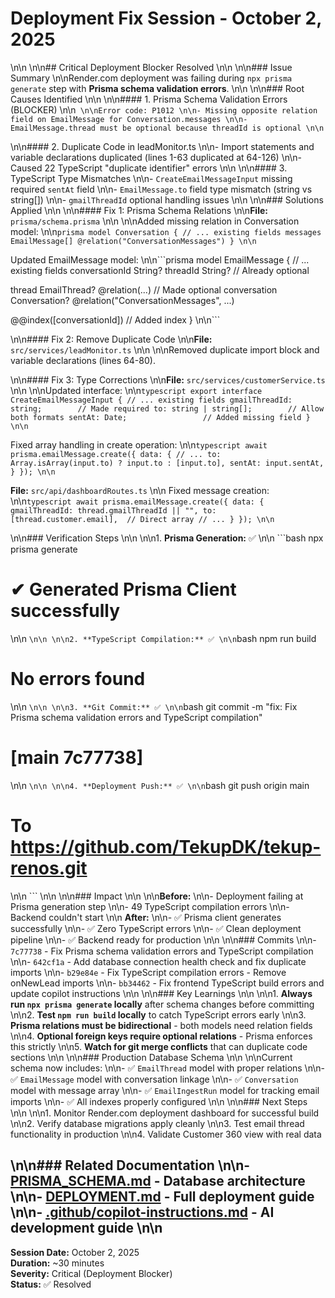 ﻿# Deployment Fix Session - October 2, 2025\n\n\n\n## Critical Deployment Blocker Resolved\n\n\n\n### Issue Summary\n\nRender.com deployment was failing during `npx prisma generate` step with **Prisma schema validation errors**.\n\n\n\n### Root Causes Identified\n\n\n\n#### 1. Prisma Schema Validation Errors (BLOCKER)\n\n```\n\nError code: P1012\n\n- Missing opposite relation field on EmailMessage for Conversation.messages\n\n- EmailMessage.thread must be optional because threadId is optional\n\n```\n\n#### 2. Duplicate Code in leadMonitor.ts\n\n- Import statements and variable declarations duplicated (lines 1-63 duplicated at 64-126)\n\n- Caused 22 TypeScript "duplicate identifier" errors\n\n\n\n#### 3. TypeScript Type Mismatches\n\n- `CreateEmailMessageInput` missing required `sentAt` field\n\n- `EmailMessage.to` field type mismatch (string vs string[])\n\n- `gmailThreadId` optional handling issues\n\n\n\n### Solutions Applied\n\n\n\n#### Fix 1: Prisma Schema Relations\n\n**File:** `prisma/schema.prisma`\n\n\n\nAdded missing relation in Conversation model:\n\n```prismamodel Conversation {  // ... existing fields  messages      EmailMessage[] @relation("ConversationMessages")}\n\n```Updated EmailMessage model:\n\n```prismamodel EmailMessage {  // ... existing fields  conversationId String?  threadId       String?  // Already optional    thread         EmailThread?  @relation(...)  // Made optional  conversation   Conversation? @relation("ConversationMessages", ...)    @@index([conversationId])  // Added index}\n\n```\n\n#### Fix 2: Remove Duplicate Code\n\n**File:** `src/services/leadMonitor.ts`\n\n\n\nRemoved duplicate import block and variable declarations (lines 64-80).\n\n#### Fix 3: Type Corrections\n\n**File:** `src/services/customerService.ts`\n\n\n\nUpdated interface:\n\n```typescriptexport interface CreateEmailMessageInput {  // ... existing fields  gmailThreadId: string;        // Made required  to: string | string[];        // Allow both formats  sentAt: Date;                 // Added missing field}\n\n```Fixed array handling in create operation:\n\n```typescriptawait prisma.emailMessage.create({  data: {    // ...    to: Array.isArray(input.to) ? input.to : [input.to],    sentAt: input.sentAt,  }});\n\n```**File:** `src/api/dashboardRoutes.ts`\n\nFixed message creation:\n\n```typescriptawait prisma.emailMessage.create({  data: {    gmailThreadId: thread.gmailThreadId || "",    to: [thread.customer.email],  // Direct array    // ...  }});\n\n```\n\n### Verification Steps\n\n\n\n1. **Prisma Generation:** ✅\n\n   ```bash   npx prisma generate# ✔ Generated Prisma Client successfully\n\n   ```\n\n\n\n2. **TypeScript Compilation:** ✅\n\n ```bash   npm run build# No errors found\n\n   ```\n\n\n\n3. **Git Commit:** ✅\n\n ```bash   git commit -m "fix: Fix Prisma schema validation errors and TypeScript compilation"# [main 7c77738]\n\n   ```\n\n\n\n4. **Deployment Push:** ✅\n\n ```bash   git push origin main# To <https://github.com/TekupDK/tekup-renos.git>\n\n   ```\n\n\n\n### Impact\n\n\n\n**Before:**\n\n- Deployment failing at Prisma generation step\n\n- 49 TypeScript compilation errors\n\n- Backend couldn't start\n\n**After:**\n\n- ✅ Prisma client generates successfully\n\n- ✅ Zero TypeScript errors\n\n- ✅ Clean deployment pipeline\n\n- ✅ Backend ready for production\n\n\n\n### Commits\n\n- `7c77738` - Fix Prisma schema validation errors and TypeScript compilation\n\n- `642cf1a` - Add database connection health check and fix duplicate imports\n\n- `b29e84e` - Fix TypeScript compilation errors - Remove onNewLead imports\n\n- `bb34462` - Fix frontend TypeScript build errors and update copilot instructions\n\n\n\n### Key Learnings\n\n\n\n1. **Always run `npx prisma generate` locally** after schema changes before committing\n\n2. **Test `npm run build` locally** to catch TypeScript errors early\n\n3. **Prisma relations must be bidirectional** - both models need relation fields\n\n4. **Optional foreign keys require optional relations** - Prisma enforces this strictly\n\n5. **Watch for git merge conflicts** that can duplicate code sections\n\n\n\n### Production Database Schema\n\n\n\nCurrent schema now includes:\n\n- ✅ `EmailThread` model with proper relations\n\n- ✅ `EmailMessage` model with conversation linkage\n\n- ✅ `Conversation` model with message array\n\n- ✅ `EmailIngestRun` model for tracking email imports\n\n- ✅ All indexes properly configured\n\n\n\n### Next Steps\n\n\n\n1. Monitor Render.com deployment dashboard for successful build\n\n2. Verify database migrations apply cleanly\n\n3. Test email thread functionality in production\n\n4. Validate Customer 360 view with real data\n\n### Related Documentation\n\n- [PRISMA_SCHEMA.md](./CUSTOMER_DATABASE.md) - Database architecture\n\n- [DEPLOYMENT.md](../DEPLOYMENT.md) - Full deployment guide\n\n- [.github/copilot-instructions.md](../.github/copilot-instructions.md) - AI development guide\n\n---**Session Date:** October 2, 2025  **Duration:** ~30 minutes  **Severity:** Critical (Deployment Blocker)  **Status:** ✅ Resolved